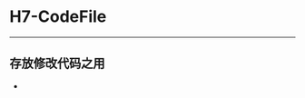 # H7-CodeFile
***
## 存放修改代码之用
- [WeChatIOS]: https://github.com/haigame7/H7-CodeFile/tree/master/WeChatIOS
